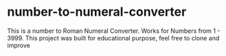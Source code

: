 # number-to-numeral-converter
This is a number to Roman Numeral Converter.
Works for Numbers from 1 - 3999.
This project was built for educational purpose, feel free to clone and improve
